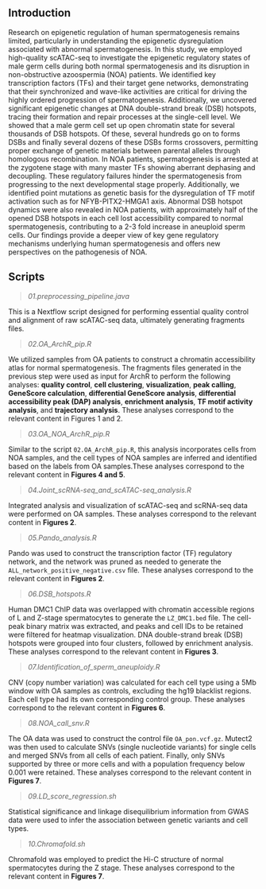 ## Introduction 


Research on epigenetic regulation of human spermatogenesis remains limited, particularly in understanding the epigenetic dysregulation associated with abnormal spermatogenesis. In this study, we employed high-quality scATAC-seq to investigate the epigenetic regulatory states of male germ cells during both normal spermatogenesis and its disruption in non-obstructive azoospermia (NOA) patients. We identified key transcription factors (TFs) and their target gene networks, demonstrating that their synchronized and wave-like activities are critical for driving the highly ordered progression of spermatogenesis. Additionally, we uncovered significant epigenetic changes at DNA double-strand break (DSB) hotspots, tracing their formation and repair processes at the single-cell level. We showed that a male germ cell set up open chromatin state for several thousands of DSB hotspots. Of these, several hundreds go on to forms DSBs and finally several dozens of these DSBs forms crossovers, permitting proper exchange of genetic materials between parental alleles through homologous recombination. In NOA patients, spermatogenesis is arrested at the zygotene stage with many master TFs showing aberrant dephasing and decoupling. These regulatory failures hinder the spermatogenesis from progressing to the next developmental stage properly. Additionally, we identified point mutations as genetic basis for the dysregulation of TF motif activation such as for NFYB-PITX2-HMGA1 axis. Abnormal DSB hotspot dynamics were also revealed in NOA patients, with approximately half of the opened DSB hotspots in each cell lost accessibility compared to normal spermatogenesis, contributing to a 2-3 fold increase in aneuploid sperm cells. Our findings provide a deeper view of key gene regulatory mechanisms underlying human spermatogenesis and offers new perspectives on the pathogenesis of NOA.

## Scripts

> *01.preprocessing_pipeline.java*

This is a Nextflow script designed for performing essential quality control and alignment of raw scATAC-seq data, ultimately generating fragments files.

> *02.OA_ArchR_pip.R*

We utilized samples from OA patients to construct a chromatin accessibility atlas for normal spermatogenesis. The fragments files generated in the previous step were used as input for ArchR to perform the following analyses: **quality control**, **cell clustering**, **visualization**, **peak calling**, **GeneScore calculation**, **differential GeneScore analysis**, **differential accessibility peak (DAP) analysis**, **enrichment analysis**, **TF motif activity analysis**, and **trajectory analysis**. These analyses correspond to the relevant content in Figures 1 and 2.

> *03.OA_NOA_ArchR_pip.R*

Similar to the script `02.OA_ArchR_pip.R`, this analysis incorporates cells from NOA samples, and the cell types of NOA samples are inferred and identified based on the labels from OA samples.These analyses correspond to the relevant content in **Figures 4 and 5**.

> *04.Joint_scRNA-seq_and_scATAC-seq_analysis.R*

Integrated analysis and visualization of scATAC-seq and scRNA-seq data were performed on OA samples. These analyses correspond to the relevant content in **Figures 2**.

> *05.Pando_analysis.R*

Pando was used to construct the transcription factor (TF) regulatory network, and the network was pruned as needed to generate the `ALL_network_positive_negative.csv` file. These analyses correspond to the relevant content in **Figures 2**.

> *06.DSB_hotspots.R*

Human DMC1 ChIP data was overlapped with chromatin accessible regions of L and Z-stage spermatocytes to generate the `LZ_DMC1.bed` file. The cell-peak binary matrix was extracted, and peaks and cell IDs to be retained were filtered for heatmap visualization. DNA double-strand break (DSB) hotspots were grouped into four clusters, followed by enrichment analysis. These analyses correspond to the relevant content in **Figures 3**.

> *07.Identification_of_sperm_aneuploidy.R*

CNV (copy number variation) was calculated for each cell type using a 5Mb window with OA samples as controls, excluding the hg19 blacklist regions. Each cell type had its own corresponding control group. These analyses correspond to the relevant content in **Figures 6**.

> *08.NOA_call_snv.R*

The OA data was used to construct the control file `OA_pon.vcf.gz`. Mutect2 was then used to calculate SNVs (single nucleotide variants) for single cells and merged SNVs from all cells of each patient. Finally, only SNVs supported by three or more cells and with a population frequency below 0.001 were retained. These analyses correspond to the relevant content in **Figures 7**.

> *09.LD_score_regression.sh*

Statistical significance and linkage disequilibrium information from GWAS data were used to infer the association between genetic variants and cell types.

> *10.Chromafold.sh*

Chromafold was employed to predict the Hi-C structure of normal spermatocytes during the Z stage. These analyses correspond to the relevant content in **Figures 7**.




